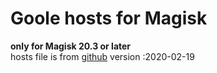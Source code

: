 # Goole hosts for Magisk  
**only for Magisk 20.3 or later**  
hosts file is from [github](https://github.com/googlehosts/hosts)
version :2020-02-19
